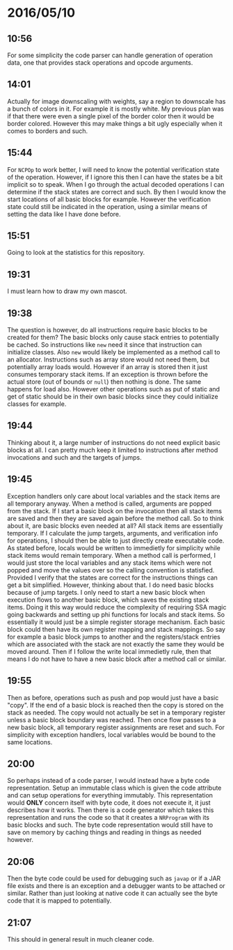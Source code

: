 # 2016/05/10

## 10:56

For some simplicity the code parser can handle generation of operation data,
one that provides stack operations and opcode arguments.

## 14:01

Actually for image downscaling with weights, say a region to downscale has a
bunch of colors in it. For example it is mostly white. My previous plan was if
that there were even a single pixel of the border color then it would be
border colored. However this may make things a bit ugly especially when it
comes to borders and such.

## 15:44

For `NCPOp` to work better, I will need to know the potential verification
state of the operation. However, if I ignore this then I can have the states
be a bit implicit so to speak. When I go through the actual decoded operations
I can determine if the stack states are correct and such. By then I would know
the start locations of all basic blocks for example. However the verification
state could still be indicated in the operation, using a similar means of
setting the data like I have done before.

## 15:51

Going to look at the statistics for this repository.

## 19:31

I must learn how to draw my own mascot.

## 19:38

The question is however, do all instructions require basic blocks to be
created for them? The basic blocks only cause stack entries to potentially be
cached. So instructions like `new` need it since that instruction can
initialize classes. Also `new` would likely be implemented as a method call to
an allocator. Instructions such as array store would not need them, but
potentially array loads would. However if an array is stored then it just
consumes temporary stack items. If an exception is thrown before the actual
store (out of bounds or `null`) then nothing is done. The same happens for load
also. However other operations such as put of static and get of static should
be in their own basic blocks since they could initialize classes for example.

## 19:44

Thinking about it, a large number of instructions do not need explicit basic
blocks at all. I can pretty much keep it limited to instructions after method
invocations and such and the targets of jumps.

## 19:45

Exception handlers only care about local variables and the stack items are
all temporary anyway. When a method is called, arguments are popped from the
stack. If I start a basic block on the invocation then all stack items are
saved and then they are saved again before the method call. So to think about
it, are basic blocks even needed at all? All stack items are essentially
temporary. If I calculate the jump targets, arguments, and verification info
for operations, I should then be able to just directly create executable code.
As stated before, locals would be written to immedietly for simplicity while
stack items would remain temporary. When a method call is performed, I would
just store the local variables and any stack items which were not popped and
move the values over so the calling convention is statisfied. Provided I
verify that the states are correct for the instructions things can get a bit
simplified. However, thinking about that. I do need basic blocks because of
jump targets. I only need to start a new basic block when execution flows to
another basic block, which saves the existing stack items. Doing it this way
would reduce the complexity of requiring SSA magic going backwards and setting
up phi functions for locals and stack items. So essentially it would just be a
simple register storage mechanism. Each basic block could then have its own
register mapping and stack mappings. So say for example a basic block jumps to
another and the registers/stack entries which are associated with the stack
are not exactly the same they would be moved around. Then if I follow the
write local immedietly rule, then that means I do not have to have a new basic
block after a method call or similar.

## 19:55

Then as before, operations such as push and pop would just have a basic "copy".
If the end of a basic block is reached then the copy is stored on the stack as
needed. The copy would not actually be set in a temporary register unless a
basic block boundary was reached. Then once flow passes to a new basic block,
all temporary register assignments are reset and such. For simplicity with
exception handlers, local variables would be bound to the same locations.

## 20:00

So perhaps instead of a code parser, I would instead have a byte code
representation. Setup an immutable class which is given the code attribute and
can setup operations for everything immutably. This representation would
**ONLY** concern itself with byte code, it does not execute it, it just
describes how it works. Then there is a code generator which takes this
representation and runs the code so that it creates a `NRProgram` with its
basic blocks and such. The byte code representation would still have to save
on memory by caching things and reading in things as needed however.

## 20:06

Then the byte code could be used for debugging such as `javap` or if a JAR file
exists and there is an exception and a debugger wants to be attached or
similar. Rather than just looking at native code it can actually see the
byte code that it is mapped to potentially.

## 21:07

This should in general result in much cleaner code.

